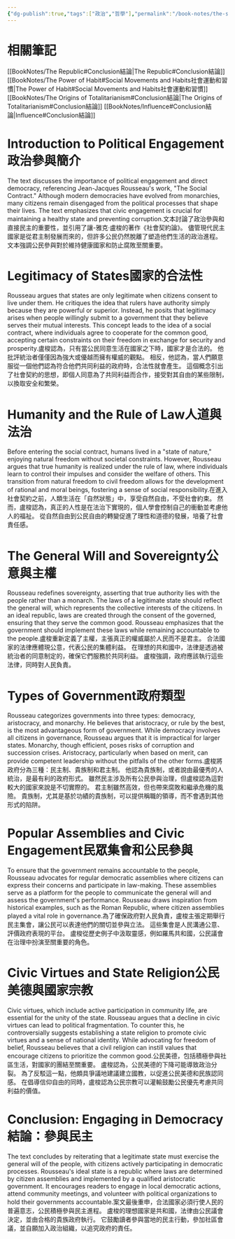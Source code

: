 ```yaml
---
{"dg-publish":true,"tags":["政治","哲學"],"permalink":"/book-notes/the-social-contract/","dgPassFrontmatter":true,"created":"2024-11-24T10:41:52.450+08:00","updated":"2024-11-28T13:31:08.680+08:00"}
---
```


# 相關筆記
[[BookNotes/The Republic#Conclusion結論\|The Republic#Conclusion結論]]
[[BookNotes/The Power of Habit#Social Movements and Habits社會運動和習慣\|The Power of Habit#Social Movements and Habits社會運動和習慣]]
[[BookNotes/The Origins of Totalitarianism#Conclusion結論\|The Origins of Totalitarianism#Conclusion結論]]
[[BookNotes/Influence#Conclusion結論\|Influence#Conclusion結論]]
# Introduction to Political Engagement政治參與簡介

The text discusses the importance of political engagement and direct democracy, referencing Jean-Jacques Rousseau's work, "The Social Contract." Although modern democracies have evolved from monarchies, many citizens remain disengaged from the political processes that shape their lives. The text emphasizes that civic engagement is crucial for maintaining a healthy state and preventing corruption.文本討論了政治參與和直接民主的重要性，並引用了讓-雅克·盧梭的著作《社會契約論》。 儘管現代民主國家是從君主制發展而來的，但許多公民仍然脫離了塑造他們生活的政治進程。 文本強調公民參與對於維持健康國家和防止腐敗至關重要。

# Legitimacy of States國家的合法性

Rousseau argues that states are only legitimate when citizens consent to live under them. He critiques the idea that rulers have authority simply because they are powerful or superior. Instead, he posits that legitimacy arises when people willingly submit to a government that they believe serves their mutual interests. This concept leads to the idea of a social contract, where individuals agree to cooperate for the common good, accepting certain constraints on their freedom in exchange for security and prosperity.盧梭認為，只有當公民同意生活在國家之下時，國家才是合法的。 他批評統治者僅僅因為強大或優越而擁有權威的觀點。 相反，他認為，當人們願意服從一個他們認為符合他們共同利益的政府時，合法性就會產生。 這個概念引出了社會契約的思想，即個人同意為了共同利益而合作，接受對其自由的某些限制，以換取安全和繁榮。

# Humanity and the Rule of Law人道與法治

Before entering the social contract, humans lived in a "state of nature," enjoying natural freedom without societal constraints. However, Rousseau argues that true humanity is realized under the rule of law, where individuals learn to control their impulses and consider the welfare of others. This transition from natural freedom to civil freedom allows for the development of rational and moral beings, fostering a sense of social responsibility.在進入社會契約之前，人類生活在「自然狀態」中，享受自然自由，不受社會約束。 然而，盧梭認為，真正的人性是在法治下實現的，個人學會控制自己的衝動並考慮他人的福祉。 從自然自由到公民自由的轉變促進了理性和道德的發展，培養了社會責任感。

# The General Will and Sovereignty公意與主權

Rousseau redefines sovereignty, asserting that true authority lies with the people rather than a monarch. The laws of a legitimate state should reflect the general will, which represents the collective interests of the citizens. In an ideal republic, laws are created through the consent of the governed, ensuring that they serve the common good. Rousseau emphasizes that the government should implement these laws while remaining accountable to the people.盧梭重新定義了主權，主張真正的權威屬於人民而不是君主。 合法國家的法律應體現公意，代表公民的集體利益。 在理想的共和國中，法律是透過被統治者的同意制定的，確保它們服務於共同利益。 盧梭強調，政府應該執行這些法律，同時對人民負責。

# Types of Government政府類型

Rousseau categorizes governments into three types: democracy, aristocracy, and monarchy. He believes that aristocracy, or rule by the best, is the most advantageous form of government. While democracy involves all citizens in governance, Rousseau argues that it is impractical for larger states. Monarchy, though efficient, poses risks of corruption and succession crises. Aristocracy, particularly when based on merit, can provide competent leadership without the pitfalls of the other forms.盧梭將政府分為三種：民主制、貴族制和君主制。 他認為貴族制，或者說由最優秀的人統治，是最有利的政府形式。 雖然民主涉及所有公民參與治理，但盧梭認為這對較大的國家來說是不切實際的。 君主制雖然高效，但也帶來腐敗和繼承危機的風險。 貴族制，尤其是基於功績的貴族制，可以提供稱職的領導，而不會遇到其他形式的陷阱。

# Popular Assemblies and Civic Engagement民眾集會和公民參與

To ensure that the government remains accountable to the people, Rousseau advocates for regular democratic assemblies where citizens can express their concerns and participate in law-making. These assemblies serve as a platform for the people to communicate the general will and assess the government's performance. Rousseau draws inspiration from historical examples, such as the Roman Republic, where citizen assemblies played a vital role in governance.為了確保政府對人民負責，盧梭主張定期舉行民主集會，讓公民可以表達他們的關切並參與立法。 這些集會是人民溝通公意、評價政府表現的平台。 盧梭從歷史例子中汲取靈感，例如羅馬共和國，公民議會在治理中扮演至關重要的角色。

# Civic Virtues and State Religion公民美德與國家宗教

Civic virtues, which include active participation in community life, are essential for the unity of the state. Rousseau argues that a decline in civic virtues can lead to political fragmentation. To counter this, he controversially suggests establishing a state religion to promote civic virtues and a sense of national identity. While advocating for freedom of belief, Rousseau believes that a civil religion can instill values that encourage citizens to prioritize the common good.公民美德，包括積極參與社區生活，對國家的團結至關重要。 盧梭認為，公民美德的下降可能導致政治分裂。 為了反駁這一點，他頗具爭議地建議建立國教，以促進公民美德和民族認同感。 在倡導信仰自由的同時，盧梭認為公民宗教可以灌輸鼓勵公民優先考慮共同利益的價值。

# Conclusion: Engaging in Democracy結論：參與民主

The text concludes by reiterating that a legitimate state must exercise the general will of the people, with citizens actively participating in democratic processes. Rousseau's ideal state is a republic where laws are determined by citizen assemblies and implemented by a qualified aristocratic government. It encourages readers to engage in local democratic actions, attend community meetings, and volunteer with political organizations to hold their governments accountable.案文最後重申，合法國家必須行使人民的普遍意志，公民積極參與民主進程。 盧梭的理想國家是共和國，法律由公民議會決定，並由合格的貴族政府執行。 它鼓勵讀者參與當地的民主行動，參加社區會議，並自願加入政治組織，以追究政府的責任。
